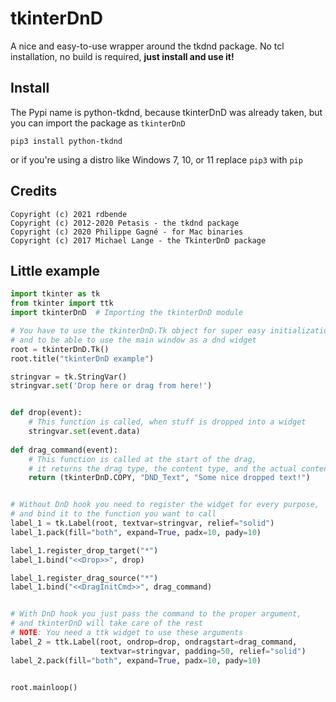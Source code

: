 # tkinterDnD
A nice and easy-to-use wrapper around the tkdnd package. No tcl installation, no build is required, **just install and use it!**

## Install
The Pypi name is python-tkdnd, because tkinterDnD was already taken, but you can import the package as `tkinterDnD`

```
pip3 install python-tkdnd
```
or if you're using a distro like Windows 7, 10, or 11 replace `pip3` with `pip`


## Credits
```
Copyright (c) 2021 rdbende
Copyright (c) 2012-2020 Petasis - the tkdnd package
Copyright (c) 2020 Philippe Gagné - for Mac binaries
Copyright (c) 2017 Michael Lange - the TkinterDnD package
```

## Little example
```python
import tkinter as tk
from tkinter import ttk
import tkinterDnD  # Importing the tkinterDnD module

# You have to use the tkinterDnD.Tk object for super easy initialization,
# and to be able to use the main window as a dnd widget
root = tkinterDnD.Tk()  
root.title("tkinterDnD example")

stringvar = tk.StringVar()
stringvar.set('Drop here or drag from here!')


def drop(event):
    # This function is called, when stuff is dropped into a widget
    stringvar.set(event.data)
    
def drag_command(event):
    # This function is called at the start of the drag,
    # it returns the drag type, the content type, and the actual content
    return (tkinterDnD.COPY, "DND_Text", "Some nice dropped text!")


# Without DnD hook you need to register the widget for every purpose,
# and bind it to the function you want to call
label_1 = tk.Label(root, textvar=stringvar, relief="solid")
label_1.pack(fill="both", expand=True, padx=10, pady=10)

label_1.register_drop_target("*")
label_1.bind("<<Drop>>", drop)

label_1.register_drag_source("*")
label_1.bind("<<DragInitCmd>>", drag_command)


# With DnD hook you just pass the command to the proper argument,
# and tkinterDnD will take care of the rest
# NOTE: You need a ttk widget to use these arguments
label_2 = ttk.Label(root, ondrop=drop, ondragstart=drag_command,
                    textvar=stringvar, padding=50, relief="solid")
label_2.pack(fill="both", expand=True, padx=10, pady=10)


root.mainloop()
```
